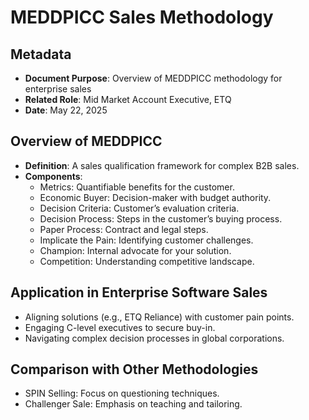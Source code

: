 # MEDDPICC Sales Methodology

## Metadata
- **Document Purpose**: Overview of MEDDPICC methodology for enterprise sales
- **Related Role**: Mid Market Account Executive, ETQ
- **Date**: May 22, 2025

## Overview of MEDDPICC
- **Definition**: A sales qualification framework for complex B2B sales.
- **Components**:
  - Metrics: Quantifiable benefits for the customer.
  - Economic Buyer: Decision-maker with budget authority.
  - Decision Criteria: Customer’s evaluation criteria.
  - Decision Process: Steps in the customer’s buying process.
  - Paper Process: Contract and legal steps.
  - Implicate the Pain: Identifying customer challenges.
  - Champion: Internal advocate for your solution.
  - Competition: Understanding competitive landscape.

## Application in Enterprise Software Sales
- Aligning solutions (e.g., ETQ Reliance) with customer pain points.
- Engaging C-level executives to secure buy-in.
- Navigating complex decision processes in global corporations.

## Comparison with Other Methodologies
- SPIN Selling: Focus on questioning techniques.
- Challenger Sale: Emphasis on teaching and tailoring.